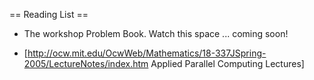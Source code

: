 == Reading List ==

* The workshop Problem Book. Watch this space ... coming soon!

* [http://ocw.mit.edu/OcwWeb/Mathematics/18-337JSpring-2005/LectureNotes/index.htm Applied Parallel Computing Lectures]

